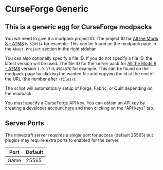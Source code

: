 # CurseForge Generic

## This is a generic egg for CurseForge modpacks

You will need to give it a modpack project ID. The project ID for [All the Mods 8 - ATM8](https://www.curseforge.com/minecraft/modpacks/all-the-mods-8) is `520914` for example.
This can be found on the modpack page in the `About Project` section in the right sidebar.

You can also optionally specify a file ID. If you do not specify a file ID, the latest version will be used. 
The file ID for the server pack for [All the Mods 8 - ATM8](https://www.curseforge.com/minecraft/modpacks/all-the-mods-8) version `1.0.17` is `4504876` for example. 
This can be found on the modpack page by clicking the wanted file and copying the id at the end of the URL (the number after `/files/`).

The script will automatically setup of Forge, Fabric, or Quilt depending on the modpack.

You *must* specify a CurseForge API key. 
You can obtain an API key by creating a developer account [here](https://console.curseforge.com/) and then clicking on the "API keys" tab.

## Server Ports

The minecraft server requires a single port for access (default 25565) but plugins may require extra ports to enabled for the server.

| Port  | Default |
|-------|---------|
| Game  | 25565   |